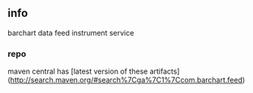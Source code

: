 <!--

    Copyright (C) 2011-2013 Barchart, Inc. <http://www.barchart.com/>

    All rights reserved. Licensed under the OSI BSD License.

    http://www.opensource.org/licenses/bsd-license.php

-->
## info

barchart data feed instrument service

### repo

maven central has
[latest version of these artifacts]
(http://search.maven.org/#search%7Cga%7C1%7Ccom.barchart.feed)
